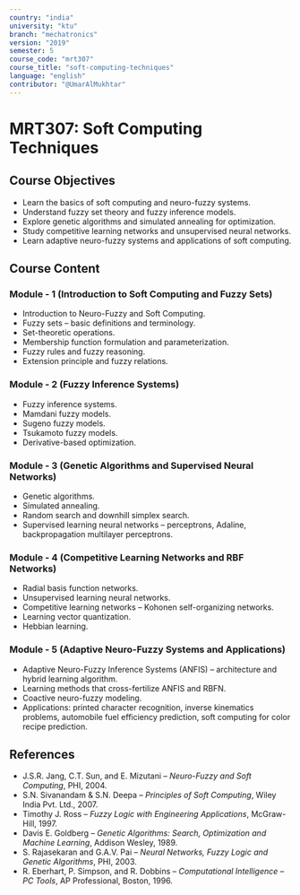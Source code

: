 ```yaml
---
country: "india"
university: "ktu"
branch: "mechatronics"
version: "2019"
semester: 5
course_code: "mrt307"
course_title: "soft-computing-techniques"
language: "english"
contributor: "@UmarAlMukhtar"
---
```


# MRT307: Soft Computing Techniques

## Course Objectives

* Learn the basics of soft computing and neuro-fuzzy systems.  
* Understand fuzzy set theory and fuzzy inference models.  
* Explore genetic algorithms and simulated annealing for optimization.  
* Study competitive learning networks and unsupervised neural networks.  
* Learn adaptive neuro-fuzzy systems and applications of soft computing.  

## Course Content

### Module - 1 (Introduction to Soft Computing and Fuzzy Sets)

* Introduction to Neuro-Fuzzy and Soft Computing.  
* Fuzzy sets – basic definitions and terminology.  
* Set-theoretic operations.  
* Membership function formulation and parameterization.  
* Fuzzy rules and fuzzy reasoning.  
* Extension principle and fuzzy relations.  

### Module - 2 (Fuzzy Inference Systems)

* Fuzzy inference systems.  
* Mamdani fuzzy models.  
* Sugeno fuzzy models.  
* Tsukamoto fuzzy models.  
* Derivative-based optimization.  

### Module - 3 (Genetic Algorithms and Supervised Neural Networks)

* Genetic algorithms.  
* Simulated annealing.  
* Random search and downhill simplex search.  
* Supervised learning neural networks – perceptrons, Adaline, backpropagation multilayer perceptrons.  

### Module - 4 (Competitive Learning Networks and RBF Networks)

* Radial basis function networks.  
* Unsupervised learning neural networks.  
* Competitive learning networks – Kohonen self-organizing networks.  
* Learning vector quantization.  
* Hebbian learning.  

### Module - 5 (Adaptive Neuro-Fuzzy Systems and Applications)

* Adaptive Neuro-Fuzzy Inference Systems (ANFIS) – architecture and hybrid learning algorithm.  
* Learning methods that cross-fertilize ANFIS and RBFN.  
* Coactive neuro-fuzzy modeling.  
* Applications: printed character recognition, inverse kinematics problems, automobile fuel efficiency prediction, soft computing for color recipe prediction.  

## References

* J.S.R. Jang, C.T. Sun, and E. Mizutani – *Neuro-Fuzzy and Soft Computing*, PHI, 2004.  
* S.N. Sivanandam & S.N. Deepa – *Principles of Soft Computing*, Wiley India Pvt. Ltd., 2007.  
* Timothy J. Ross – *Fuzzy Logic with Engineering Applications*, McGraw-Hill, 1997.  
* Davis E. Goldberg – *Genetic Algorithms: Search, Optimization and Machine Learning*, Addison Wesley, 1989.  
* S. Rajasekaran and G.A.V. Pai – *Neural Networks, Fuzzy Logic and Genetic Algorithms*, PHI, 2003.  
* R. Eberhart, P. Simpson, and R. Dobbins – *Computational Intelligence – PC Tools*, AP Professional, Boston, 1996.  
